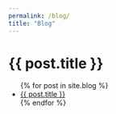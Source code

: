 ```yaml
---
permalink: /blog/
title: "Blog"
---
```


<h1>{{ post.title }}</h1>

<ul>
{% for post in site.blog %}
  <li>
    <a href="{{ post.url | relative_url }}">{{ post.title }}</a>
  </li>
{% endfor %}
</ul>
